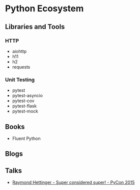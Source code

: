 # Python Ecosystem

## Libraries and Tools

### HTTP

* aiohttp
* h11
* h2
* requests

### Unit Testing

* pytest
* pytest-asyncio
* pytest-cov
* pytest-flask
* pytest-mock

## Books

* Fluent Python

## Blogs

## Talks

* [Raymond Hettinger - Super considered super! - PyCon 2015](https://www.youtube.com/watch?v=EiOglTERPEo)
